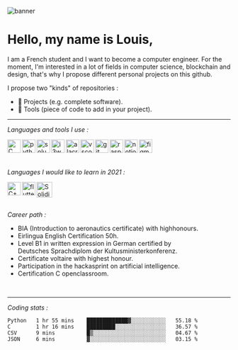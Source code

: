 ![banner](img/banner.gif)

# Hello, my name is Louis,

I am a French student and I want to become a computer engineer. For the moment, I'm interested in a lot of fields in computer science, blockchain and design, that's why I propose different personal projects on this github.

I propose two "kinds" of repositories :
* 🎯 Projects (e.g. complete software).
* 🧩 Tools (piece of code to add in your project).

---

<!--[<img align="right" alt="C" width="275" src="img/pic.gif"/>][C]-->

_Languages and tools I use :_

[<img align="left" alt="C" width="30px" src="https://img.icons8.com/dusk/64/000000/c.png"/>][C]

[<img align="left" alt="python" width="30px" src="https://img.icons8.com/dusk/50/000000/python.png"/>][python]

[<img align="left" alt="solus" width="30px" src="https://img.icons8.com/dusk/64/000000/linux.png"/>][solus]

[<img align="left" alt="i3wm" width="30px" src="https://img.icons8.com/dusk/64/000000/closed-window.png"/>][i3wm]

[<img align="left" alt="alacritty" width="30px" src="https://img.icons8.com/dusk/64/000000/console.png"/>][alacritty]

[<img align="left" alt="vscode" width="30px" src="https://img.icons8.com/dusk/64/000000/visual-studio-code-2019.png"/>][vscode]

[<img align="left" alt="git" width="30px" src="https://img.icons8.com/ios/50/000000/git.png"/>][git]

[<img align="left" alt="raspberry" width="30px" src="https://img.icons8.com/dusk/64/000000/raspberry-pi.png"/>][raspberry]

[<img align="left" alt="notion" width="30px" src="https://img.icons8.com/dusk/64/000000/notion.png"/>][notion]

[<img align="left" alt="figma" width="30px" src="https://img.icons8.com/office/30/000000/figma.png"/>][figma]

<br>
<br>
<br>

_Languages I would like to learn in 2021 :_

[<img align="left" alt="C++" width="30px" src="https://img.icons8.com/ios-filled/50/000000/c-plus-plus-logo.png"/>][C++]

[<img align="left" alt="flutter" width="30px" src="https://img.icons8.com/ios/50/000000/flutter.png"/>][flutter]

[<img align="left" alt="Solidity" width="35px" src="https://docs.soliditylang.org/en/v0.8.7/_images/logo.svg"/>][Solidity]

<br>
<br>
<br>

_Career path :_

- BIA (Introduction to aeronautics certificate) with highhonours.<br>
- Eirlingua English Certification 50h.<br>
- Level B1 in written expression in German certified by <br>Deutsches Sprachdiplom der Kultusministerkonferenz. <br>
- Certificate voltaire with highest honour.
- Participation in the hackasprint on artificial intelligence.
- Certification C openclassroom.

<br>

----

_Coding stats :_

<!--START_SECTION:waka-->
```text
Python   1 hr 55 mins    █████████████▓░░░░░░░░░░░   55.18 % 
C        1 hr 16 mins    █████████░░░░░░░░░░░░░░░░   36.57 % 
CSV      9 mins          █▒░░░░░░░░░░░░░░░░░░░░░░░   04.67 % 
JSON     6 mins          ▓░░░░░░░░░░░░░░░░░░░░░░░░   03.15 % 
```
<!--END_SECTION:waka-->

[C]: https://devdocs.io/c/
[python]: https://www.python.org/

[solus]: https://getsol.us/home/
[i3wm]: https://i3wm.org/
[vscode]: https://code.visualstudio.com/
[alacritty]: https://github.com/alacritty/alacritty
[git]: https://git-scm.com/

[raspberry]: https://www.raspberrypi.org/

[notion]: https://www.notion.so/
[figma]: https://www.figma.com/

[C++]: https://isocpp.org/
[flutter]: https://flutter.dev/
[Ocaml]: https://ocaml.org/index.fr.html
[Arduino]: https://www.arduino.cc/
[Solidity]: https://docs.soliditylang.org/en/v0.8.7/
